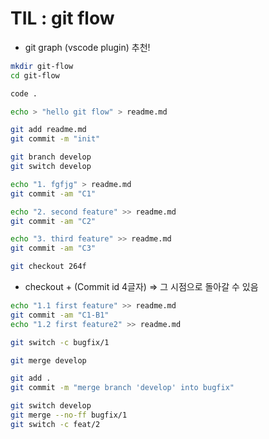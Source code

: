 # TIL : git flow

- git graph (vscode plugin) 추천!

```bash
mkdir git-flow
cd git-flow

code .

echo > "hello git flow" > readme.md

git add readme.md
git commit -m "init"

git branch develop
git switch develop

echo "1. fgfjg" > readme.md
git commit -am "C1"

echo "2. second feature" >> readme.md
git commit -am "C2"

echo "3. third feature" >> readme.md
git commit -am "C3"

git checkout 264f
```

- checkout + (Commit id 4글자) => 그 시점으로 돌아갈 수 있음

```bash
echo "1.1 first feature" >> readme.md
git commit -am "C1-B1"
echo "1.2 first feature2" >> readme.md

git switch -c bugfix/1

git merge develop 

git add .
git commit -m "merge branch 'develop' into bugfix"

git switch develop 
git merge --no-ff bugfix/1
git switch -c feat/2
```


